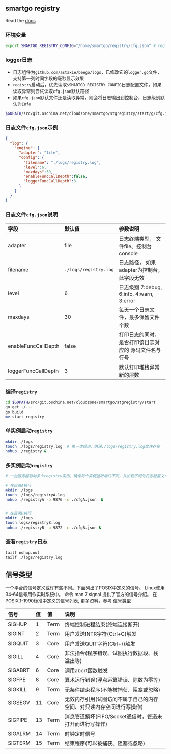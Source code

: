 ## smartgo registry


Read the [docs](http://git.oschina.net/cloudzone/smartgo)

### 环境变量
```bash
export SMARTGO_REGISTRY_CONFIG="/home/smartgo/registry/cfg.json" # registry日志配置文件
```

### logger日志
- 日志组件为`github.com/astaxie/beego/logs`，已修改它的`logger.go`文件，支持第一列时间字段的毫秒显示效果
- `registry`启动后，优先读取`$SMARTGO_REGISTRY_CONFIG`日志配置文件，如果读取异常则尝试读取`cfg.json`默认路径
- 如果`cfg.json`默认文件还是读取异常，则会将日志输出到控制台，日志级别默认为`Info`
```bash
$GOPATH/src/git.oschina.net/cloudzone/smartgo/stgregistry/start/g/cfg.json   # 日志默认路径
```

### 日志文件`cfg.json`示例
```json
{
  "log": {
    "engine": {
      "adapter": "file",
      "config": {
        "filename": "./logs/registry.log",
        "level":6,
        "maxdays":30,
        "enableFuncCallDepth":false,
        "loggerFuncCallDepth":3
      }
    }
  }
}
```

### 日志文件`cfg.json`说明

| 字段	       | 默认值        | 参数说明   | 
|:-----------  |:-------------| :-----|
| adapter      | file  | 日志终端类型， 文件file、控制台console  |
| filename     | `./logs/registry.log` | 日志路径， 如果adapter为控制台，此字段无效|
| level        | 6   | 日志级别 7:debug, 6:info, 4:warn, 3:error    |
| maxdays      | 30 | 每天一个日志文件，最多保留文件个数  |
| enableFuncCallDepth| false  |打印日志的同时，是否打印该日志对应的 源码文件名与行号   |
| loggerFuncCallDepth| 3|  默认打印堆栈异常新的层数 |



### 编译`registry`
```bash
cd $GOPATH/src/git.oschina.net/cloudzone/smartgo/stgregistry/start
go get ./...
go build 
mv start registry
```


### 单实例启动`registry`
```bash
mkdir ./logs
touch ./logs/registry.log  # 第一次启动，确保./logs/registry.log文件存在
nohup ./registry &
```

### 多实例启动`registry`
```bash
# 一台服务器启动多个registry实例，确保每个实例监听端口不同，并加载不同的日志配置文件

# 在目录A执行
mkdir ./logs
touch ./logs/registryA.log
nohup ./registryA -p 9876 -c ./cfgA.json  &


# 在目录B执行
mkdir ./logs
touch logs/registryB.log
nohup ./registryB -p 9872 -c ./cfgB.json &
```

### 查看`registry`日志
```bash
tailf nohup.out
tailf ./logs/registry.log
```

## 信号类型

一个平台的信号定义或许有些不同。下面列出了POSIX中定义的信号。
Linux使用34-64信号用作实时系统中。
命令 man 7 signal 提供了官方的信号介绍。
在POSIX.1-1990标准中定义的信号列表, 更多资料，参考 [信号类型](http://www.cnblogs.com/jkkkk/p/6180016.html)

| 信号	       | 值            | 值   | 说明   |
| :----------- |:-------------| :-----|:-----|
| SIGHUP        | 1          | Term   | 终端控制进程结束(终端连接断开)   |
| SIGINT        | 2          | Term   | 用户发送INTR字符(Ctrl+C)触发  |
| SIGQUIT        | 3          | Core   | 用户发送QUIT字符(Ctrl+/)触发   |
| SIGILL        | 4          | Core   | 非法指令(程序错误、试图执行数据段、栈溢出等)  |
| SIGABRT        | 6          | Core   | 调用abort函数触发   |
| SIGFPE        | 8          | Core   | 算术运行错误(浮点运算错误、除数为零等) |
| SIGKILL        | 9          | Term   | 无条件结束程序(不能被捕获、阻塞或忽略)   |
| SIGSEGV        | 11          | Core   | 无效内存引用(试图访问不属于自己的内存空间、对只读内存空间进行写操作)   |
| SIGPIPE        | 13          | Term   | 消息管道损坏(FIFO/Socket通信时，管道未打开而进行写操作)  |
| SIGALRM        | 14          | Term   | 时钟定时信号  |
| SIGTERM        | 15          | Term   | 结束程序(可以被捕获、阻塞或忽略) |

